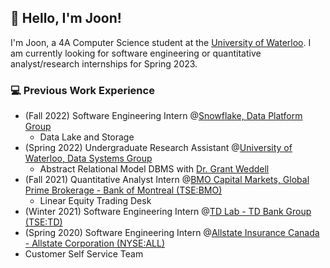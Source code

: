 ## 👋 Hello, I'm Joon!

I'm Joon, a 4A Computer Science student at the [University of Waterloo](https://uwaterloo.ca/). I am currently looking for software engineering or quantitative analyst/research internships for Spring 2023.

### 💻 Previous Work Experience
- (Fall 2022) Software Engineering Intern @[Snowflake, Data Platform Group](https://www.snowflake.com/)
  - Data Lake and Storage
- (Spring 2022) Undergraduate Research Assistant @[University of Waterloo, Data Systems Group](https://uwaterloo.ca/data-systems-group/)
  - Abstract Relational Model DBMS with [Dr. Grant Weddell](https://dblp.org/pid/81/5447.html)
- (Fall 2021) Quantitative Analyst Intern @[BMO Capital Markets, Global Prime Brokerage - Bank of Montreal (TSE:BMO)](https://capitalmarkets.bmo.com/en/our-bankers/global-prime-brokerage/)
  - Linear Equity Trading Desk
- (Winter 2021) Software Engineering Intern @[TD Lab - TD Bank Group (TSE:TD)](http://tdlab.io/) 
- (Spring 2020) Software Engineering Intern @[Allstate Insurance Canada - Allstate Corporation (NYSE:ALL)](https://www.allstate.ca/)
 - Customer Self Service Team

<!--
**Joon7891/Joon7891** is a ✨ _special_ ✨ repository because its `README.md` (this file) appears on your GitHub profile.

Here are some ideas to get you started:

- 🔭 I’m currently working on ...
- 🌱 I’m currently learning ...
- 👯 I’m looking to collaborate on ...
- 🤔 I’m looking for help with ...
- 💬 Ask me about ...
- 📫 How to reach me: ...
- 😄 Pronouns: ...
- ⚡ Fun fact: ...
-->
